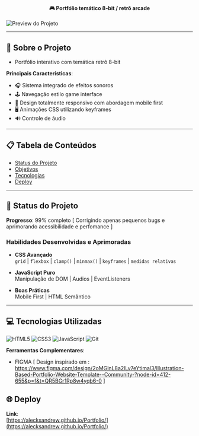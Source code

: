 



<h4 align="center">
  🎮 Portfólio temático 8-bit / retrô arcade
</h4>


![Preview do Projeto](link-para-gif-ou-imagem.gif) <!-- Adicione uma preview visual -->

---

## 🌟 Sobre o Projeto
  - Portfólio interativo com temática retrô 8-bit

**Principais Características**:
- 🎧 Sistema integrado de efeitos sonoros
- 🕹️ Navegação estilo game interface
- 📱 Design totalmente responsivo com abordagem mobile first
- 🖥️ Animações CSS utilizando keyframes
- 🔊 Controle de áudio

---

## 📋 Tabela de Conteúdos
- [Status do Projeto](#-status-do-projeto)
- [Objetivos](#-habilidades-desenvolvidas-e-aprimoradas)
- [Tecnologias](#-tecnologias-utilizadas)
- [Deploy](#-deploy)


---

## 🚧 Status do Projeto

**Progresso**: 99% completo [ Corrigindo apenas pequenos bugs e aprimorando acessibilidade e perfomance ]


### Habilidades Desenvolvidas e Aprimoradas
- **CSS Avançado**  
  `grid` | `flexbox` | `clamp()` | `minmax()` | `keyframes` | `medidas relativas`
  
- **JavaScript Puro**  
  Manipulação de DOM | Audios | EventListeners

- **Boas Práticas**  
  Mobile First | HTML Semântico

---

## 💻 Tecnologias Utilizadas
<p align="left">
  <img src="https://img.shields.io/badge/HTML5-E34F26?style=for-the-badge&logo=html5&logoColor=white" alt="HTML5">
  <img src="https://img.shields.io/badge/CSS3-1572B6?style=for-the-badge&logo=css3&logoColor=white" alt="CSS3">
  <img src="https://img.shields.io/badge/JavaScript-F7DF1E?style=for-the-badge&logo=javascript&logoColor=black" alt="JavaScript">
  <img src="https://img.shields.io/badge/Git-F05032?style=for-the-badge&logo=git&logoColor=white" alt="Git">
</p>

**Ferramentas Complementares**:
- FIGMA [ Design inspirado em : https://www.figma.com/design/2oMGlnL8a2lLv7eYtimal3/Illustration-Based-Portfolio-Website-Template--Community-?node-id=412-655&p=f&t=QR5BGr1Rp8w4yqb6-0 ]


## 🌐 Deploy
**Link**:  
[https://alecksandrew.github.io/Portfolio/](https://alecksandrew.github.io/Portfolio/)
